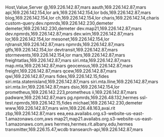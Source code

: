 Host,Value,Server
@,169.226.142.87,mars
aauth,169.226.142.87,mars
api,169.226.142.154,lor
ark,169.226.142.154,lor
bds,169.226.142.87,mars
blog,169.226.142.154,lor
ch,169.226.142.154,lor
charis,169.226.142.14,charis
custom-query.dev.npmrds,169.226.142.230,demeter
demeter,169.226.142.230,demeter
dev.map21,169.226.142.87,mars
dev.npmrds,169.226.142.87,mars
dev.wim,169.226.142.87,mars
lor,169.226.142.154,lor
mesonet,169.226.142.154,lor
njtransit,169.226.142.87,mars
npmrds,169.226.142.87,mars
gtfs,169.226.142.154,lor
devtransit,169.226.142.87,mars
stormevents,169.226.142.154,lor
mars,169.226.142.87,mars
freightatlas,169.226.142.87,mars
siri.mta,169.226.142.87,mars
map.mta,169.226.142.87,mars
geocensus,169.226.142.87,mars
freight,169.226.142.87,mars
qcew,169.226.142.87,mars
qwi,169.226.142.87,mars
fides,169.226.142.15,fides
siri.mta.statenisland,169.226.142.87,mars
siri.mta.lline,169.226.142.87,mars
siri.mta.lirr,169.226.142.87,mars
dsio,169.226.142.154,lor
prometheus,169.226.142.223,prometheus
ii,169.226.142.87,mars
padware,169.226.142.87,mars
pg.npmrds,169.226.48.132,hermes
ssl-test.npmrds,169.226.142.15,fides
michael,169.226.142.230,demeter
www,169.226.142.87,mars
wim,169.226.48.163,avai.rit
zbp,169.226.142.87,mars
eea,eea.availabs.org.s3-website-us-east-1.amazonaws.com,aws
map21,map21.availabs.org.s3-website-us-east-1.amazonaws.com,aws
hermes,hermes.rit.albany.edu,hermes
transmitter,169.226.15.47,wcdb
transearch-api,169.226.142.87,mars
